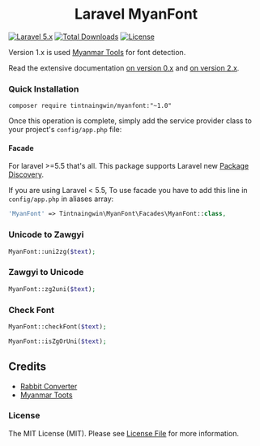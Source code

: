 <h1 align="center">Laravel MyanFont</h1>

[![Laravel 5.x](https://img.shields.io/badge/Laravel-5.x-red.svg)](http://laravel.com)
[![Total Downloads](https://poser.pugx.org/tintnaingwin/myanfont/downloads)](https://packagist.org/packages/tintnaingwin/myanfont)
[![License](https://img.shields.io/github/license/mashape/apistatus.svg)](https://packagist.org/packages/tintnaingwin/myanfont)

Version 1.x is used [Myanmar Tools](https://github.com/google/myanmar-tools/tree/master/clients/php) for font detection.

Read the extensive documentation [on version 0.x](https://github.com/tintnaingwinn/MyanFont/tree/v0.x) and [on version 2.x](https://github.com/tintnaingwinn/MyanFont).

### Quick Installation

```
composer require tintnaingwin/myanfont:"~1.0"
```

Once this operation is complete, simply add the service provider class to your project's `config/app.php` file:

#### Facade

For laravel >=5.5 that's all. This package supports Laravel new [Package Discovery](https://laravel.com/docs/5.6/packages#package-discovery).

If you are using Laravel < 5.5, To use facade you have to add this line in `config/app.php` in aliases array:

```php
'MyanFont' => Tintnaingwin\MyanFont\Facades\MyanFont::class,
```

### Unicode to Zawgyi

```php
MyanFont::uni2zg($text);
```

### Zawgyi to Unicode

```php
MyanFont::zg2uni($text);
```

### Check Font

```php
MyanFont::checkFont($text);

MyanFont::isZgOrUni($text);
```

## Credits

- [Rabbit Converter](https://github.com/Rabbit-Converter/Rabbit-PHP)
- [Myanmar Toots](https://github.com/googlei18n/myanmar-tools/tree/master/clients/php)

### License

The MIT License (MIT). Please see [License File](https://github.com/tintnaingwinn/email-checker/blob/master/LICENSE.txt) for more information.
